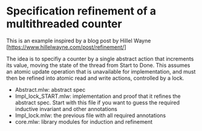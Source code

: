 
# Specification refinement of a multithreaded counter

This is an example inspired by a blog post by Hillel Wayne [https://www.hillelwayne.com/post/refinement/]

The idea is to specifiy a counter by a single abstract action that increments its value, moving the state of the thread from Start to Done. This assumes an atomic update operation that is unavailable for implementation, and must then be refined into atomic read and write actions, controlled by a lock.

  * Abstract.mlw: abstract spec
  * Impl_lock_START.mlw: implementation and proof that it refines the abstract spec. Start with this file if you want to guess the required inductive invariant and other annotations
  * Impl_lock.mlw: the previous file with all required annotations
  * core.mlw: library modules for induction and refinement

	
